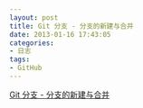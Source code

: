 ```yaml
---
layout: post
title: Git 分支 - 分支的新建与合并
date: 2013-01-16 17:43:05
categories:
- 日志
tags:
- GitHub
---
```


[Git 分支 - 分支的新建与合并](http://git-scm.com/book/zh/Git-%E5%88%86%E6%94%AF-%E5%88%86%E6%94%AF%E7%9A%84%E6%96%B0%E5%BB%BA%E4%B8%8E%E5%90%88%E5%B9%B6)
